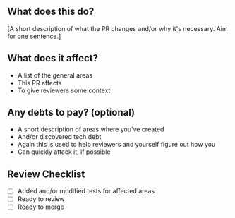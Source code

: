 ## What does this do?

[A short description of what the PR changes and/or why it's necessary. Aim for one sentence.]

## What does it affect?

- A list of the general areas
- This PR affects
- To give reviewers some context

## Any debts to pay? (optional)

- A short description of areas where you've created
- And/or discovered tech debt
- Again this is used to help reviewers and yourself figure out how you
- Can quickly attack it, if possible

## Review Checklist

- [ ] Added and/or modified tests for affected areas
- [ ] Ready to review
- [ ] Ready to merge
